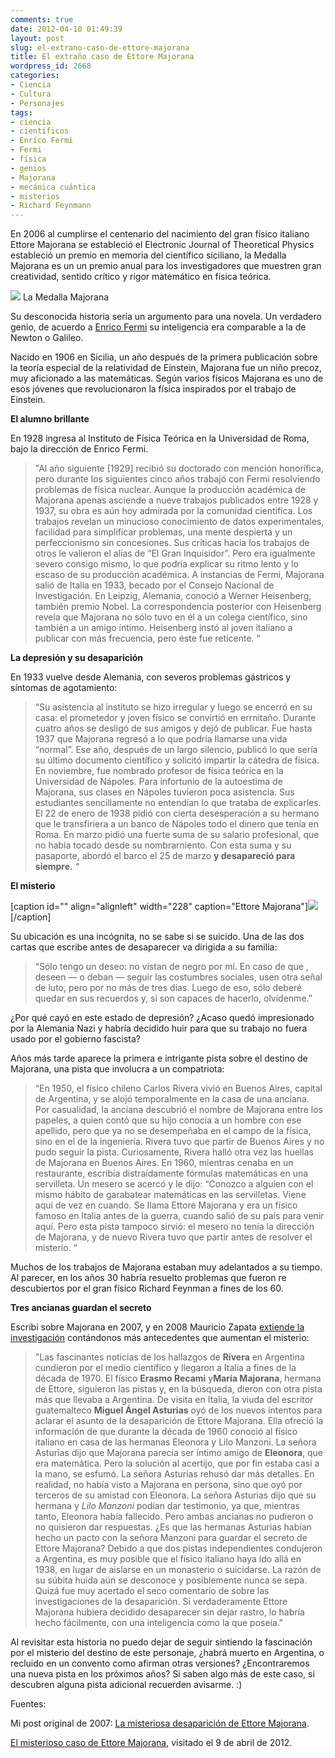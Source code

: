```yaml
---
comments: true
date: 2012-04-10 01:49:39
layout: post
slug: el-extrano-caso-de-ettore-majorana
title: El extraño caso de Ettore Majorana
wordpress_id: 2668
categories:
- Ciencia
- Cultura
- Personajes
tags:
- ciencia
- científicos
- Enrico Fermi
- Fermi
- física
- genios
- Majorana
- mecánica cuántica
- misterios
- Richard Feynmann
---
```


En 2006 al cumplirse el centenario del nacimiento del gran físico italiano Ettore Majorana se estableció el Electronic Journal of Theoretical Physics estableció un premio en memoria del científico siciliano, la Medalla Majorana es un un premio anual para los investigadores que muestren gran creatividad, sentido crítico y rigor matemático en física teórica.


![](http://www.lnds.net/blog/wp-content/uploads/2007/12/majoranaprize.jpg)
    La Medalla Majorana


Su desconocida historia sería un argumento para una novela. Un verdadero genio, de acuerdo a [Enrico Fermi](http://es.wikipedia.org/wiki/Enrico_Fermi) su inteligencia era comparable a la de Newton o Galileo.

Nacido en 1906 en Sicilia, un año después de la primera publicación sobre la teoría especial de la relatividad de Einstein, Majorana fue un niño precoz, muy aficionado a las matemáticas. Según varios físicos Majorana es uno de esos jóvenes que revolucionaron la física inspirados por el trabajo de Einstein.

**El alumno brillante**

En 1928 ingresa al Instituto de Física Teórica en la Universidad de Roma, bajo la dirección de Enrico Fermi.


> "Al año siguiente [1929] recibió su doctorado con mención honorífica, pero durante los siguientes cinco años trabajó con Fermi resolviendo problemas de física nuclear. Aunque la producción académica de Majorana apenas asciende a nueve trabajos publicados entre 1928 y 1937, su obra es aún hoy admirada por la comunidad científica. Los trabajos revelan un minucioso conocimiento de datos experimentales, facilidad para simplificar problemas, una mente despierta y un perfeccionismo sin concesiones. Sus críticas hacia los trabajos de otros le valieron el alias de “El Gran Inquisidor”. Pero era igualmente severo consigo mismo, lo que podría explicar su ritmo lento y lo escaso de su producción académica. A instancias de Fermi, Majorana salió de Italia en 1933, becado por el Consejo Nacional de Investigación. En Leipzig, Alemania, conoció a Werner Heisenberg, también premio Nobel. La correspondencia posterior con Heisenberg revela que Majorana no sólo tuvo en él a un colega científico, sino también a un amigo íntimo. Heisenberg instó al joven italiano a publicar con más frecuencia, pero éste fue reticente. “


**La depresión y su desaparición**

En 1933 vuelve desde Alemania, con severos problemas gástricos y síntomas de agotamiento:


> “Su asistencia al instituto se hizo irregular y luego se encerró en su casa: el prometedor y joven físico se convirtió en errnitaño. Durante cuatro años se desligó de sus amigos y dejó de publicar. Fue hasta 1937 que Majorana regresó a lo que podría Ilamarse una vida “normal”. Ese año, después de un largo silencio, publicó lo que sería su último documento científico y solicitó impartir la cátedra de física. En noviembre, fue nombrado profesor de física teórica en la Universidad de Nápoles. Para infortunio de la autoestima de Majorana, sus clases en Nápoles tuvieron poca asistencia. Sus estudiantes sencillamente no entendían lo que trataba de explicarles. El 22 de enero de 1938 pidió con cierta desesperación a su hermano que le transfiriera a un banco de Nápoles todo el dinero que tenía en Roma. En marzo pidió una fuerte suma de su salario profesional, que no había tocado desde su nombrarniento. Con esta suma y su pasaporte, abordó el barco el 25 de marzo **y desapareció para siempre.** “




**El misterio**




[caption id="" align="alignleft" width="228" caption="Ettore Majorana"]![](http://www.lnds.net/blog/wp-content/uploads/2007/12/majorana.jpg)[/caption]

Su ubicación es una incógnita, no se sabe si se suicido. Una de las dos cartas que escribe antes de desaparecer va dirigida a su familia:


> “Sólo tengo un deseo: no vistan de negro por mí. En caso de que , deseen — o deban — seguir las costumbres sociales, usen otra señal de luto, pero por no más de tres días. Luego de eso, sólo deberé quedar en sus recuerdos y, si son capaces de hacerlo, olvídenme.”


¿Por qué cayó en este estado de depresión? ¿Acaso quedó impresionado por la Alemania Nazi y habría decidido huir para que su trabajo no fuera usado por el gobierno fascista?

Años más tarde aparece la primera e intrigante pista sobre el destino de Majorana, una pista que involucra a un compatriota:


> “En 1950, el físico chileno Carlos Rivera vivió en Buenos Aires, capital de Argentina, y se alojó temporalmente en la casa de una anciana. Por casualidad, la anciana descubrió el nombre de Majorana entre los papeles, a quien contó que su hijo conocía a un hombre con ese apellido, pero que ya no se desempeñaba en el campo de la física, sino en el de la ingeniería. Rivera tuvo que partir de Buenos Aires y no pudo seguir la pista. Curiosamente, Rivera halló otra vez las huellas de Majorana en Buenos Aires. En 1960, mientras cenaba en un restaurante, escribía distraídamente fórmulas matemáticas en una servilleta. Un mesero se acercó y le dijo: “Conozco a alguien con el mismo hábito de garabatear matemáticas en las servilletas. Viene aquí de vez en cuando. Se Ilama Ettore Majorana y era un físico famoso en Italia antes de la guerra, cuando salió de su país para venir aquí. Pero esta pista tampoco sirvió: el mesero no tenía la dirección de Majorana, y de nuevo Rivera tuvo que partir antes de resolver el misterio. “


Muchos de los trabajos de Majorana estaban muy adelantados a su tiempo. Al parecer, en los años 30 habría resuelto problemas que fueron re descubiertos por el gran físico Richard Feynman a fines de los 60.

**Tres ancianas guardan el secreto**

Escribí sobre Majorana en 2007, y en 2008 Mauricio Zapata [extiende la investigación](http://mezvan.blogsome.com/2008/01/30/el-misterioso-caso-ettore-majorana-2/) contándonos más antecedentes que aumentan el misterio:


> "Las fascinantes noticias de los hallazgos de **Rivera** en Argentina cundieron por el medio científico y llegaron a Italia a fines de la década de 1970. El físico **Erasmo Recami** y**María Majorana**, hermana de Ettore, siguieron las pistas y, en la búsqueda, dieron con otra pista más que llevaba a Argentina. De visita en Italia, la viuda del escritor guatemalteco **Miguel Ángel Asturias** oyó de los nuevos intentos para aclarar el asunto de la desaparición de Ettore Majorana. Ella ofreció la información de que durante la década de 1960 conoció al físico italiano en casa de las hermanas Eleonora y Lilo Manzoni. La señora Asturias dijo que Majorana parecía ser íntimo amigo de **Eleonora**, que era matemática. Pero la solución al acertijo, que por fin estaba casi a la mano, se esfumó. La señora Asturias rehusó dar más detalles. En realidad, no había visto a Majorana en persona, sino que oyó por terceros de su amistad con Eleonora. La señora Asturias dijo que su hermana y _Lilo Manzoni_ podían dar testimonio, ya que, mientras tanto, Eleonora había fallecido. Pero ambas ancianas no pudieron o no quisieron dar respuestas. ¿Es que las hermanas Asturias habían hecho un pacto con la señora Manzoni para guardar el secreto de Ettore Majorana? Debido a que dos pistas independientes condujeron a Argentina, es muy posible que el físico italiano haya ido allá en 1938, en lugar de aislarse en un monasterio o suicidarse. La razón de su súbita huida aún se desconoce y posiblemente nunca se sepa. Quizá fue muy acertado el seco comentario de <Enrico Fermi> sobre las investigaciones de la desaparición. Si verdaderamente Ettore Majorana hubiera decidido desaparecer sin dejar rastro, lo habría hecho fácilmente, con una inteligencia como la que poseía."


Al revisitar esta historia no puedo dejar de seguir sintiendo la fascinación por el misterio del destino de este personaje, ¿habrá muerto en Argentina, o recluido en un convento como afirman otras versiones? ¿Encontraremos una nueva pista en los próximos años? Si saben algo más de este caso, si descubren alguna pista adicional recuerden avisarme. :)

Fuentes:

Mi post original de 2007: [La misteriosa desaparición de Ettore Majorana](http://www.lnds.net/blog/2007/12/la-misteriosa-desaparicion-de-ettore-majorana.html).

[El misterioso caso de Ettore Majorana](http://mezvan.blogsome.com/2008/01/30/el-misterioso-caso-ettore-majorana-2/), visitado el 9 de abril de 2012.
